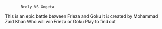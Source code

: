            Broly VS Gogeta
This is an epic battle between Frieza and Goku 
    It is created by Mohammad Zaid Khan 
      Who will win Frieza or Goku
          Play to find out
